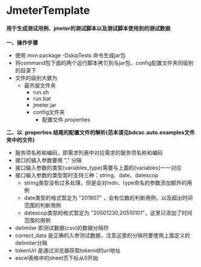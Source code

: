 # JmeterTemplate
#### 用于生成测试用例、jmeter的测试脚本以及测试脚本使用到的测试数据

**一、操作步骤**
* 使用 mvn package -DskipTests 命令生成jar包
* 将command包下面的两个运行脚本拷贝到与jar包、config配置文件夹同级别的目录下
* 文件的级别大致为
    * 最外层文件夹
        * run.sh
        * run.bat
        * jmeter.jar
        * config文件夹
            * 配置文件.properties   


**二、以 .properties 结尾的配置文件的解析(范本请见bdcsc.auto.examples文件夹中的文件)**
* 服务项名称和编码，即需求列表中对应需求的服务项名称和编码
* 接口的输入参数要用 "," 分隔
* 接口输入参数的类型(variables_type)需要与上面的(variables)一一对应
* 接口输入参数的类型暂时支持三种：string、date、datescop
    * string类型没有过多处理，但是会对mdn、type命名的参数添加额外的用例
    * date类型的格式暂定为 "201807" ，会有位数的判断用例，以及超出时间范围的判断用例
    * datescop类型的格式暂定为 "20501230,20510101"，这里只添加了时间范围的用例
* delimiter 即测试数据(csv)的数据分隔符
* correct_data 是正确的入参测试数据，注意这里的分隔符要使用上面定义的delimiter分隔
* tokenUrl 是通过浏览器获取tokenid的url地址
* excel表格中的sheet页下标从0开始



